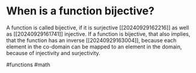 # When is a function bijective?
A function is called bijective, if it is surjective [[20240929162216]] as well as [[20240929161741]] injective.
If a function is bijective, that also implies, that the function has an inverse [[20240929163004]], 
because each element in the co-domain can be mapped to an element in the domain, because of injectivity and surjectivity.

#functions #math